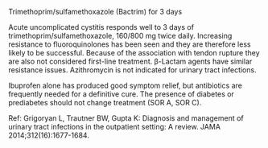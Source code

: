 Trimethoprim/sulfamethoxazole (Bactrim) for 3 days

Acute uncomplicated cystitis responds well to 3 days of trimethoprim/sulfamethoxazole, 160/800 mg twice daily. Increasing resistance to fluoroquinolones has been seen and they are therefore less likely to be successful. Because of the association with tendon rupture they are also not considered first-line treatment. β-Lactam agents have similar resistance issues. Azithromycin is not indicated for urinary tract infections.

Ibuprofen alone has produced good symptom relief, but antibiotics are frequently needed
for a definitive cure. The presence of diabetes or prediabetes should not change treatment (SOR A, SOR C).

Ref: Grigoryan L, Trautner BW, Gupta K: Diagnosis and management of urinary tract infections in the outpatient setting: A review. JAMA 2014;312(16):1677-1684.